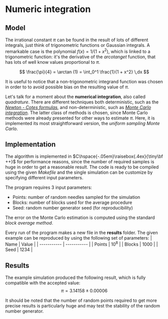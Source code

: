 # Numeric integration

## Model
The irrational constant $\pi$ can be found in the result of lots of different integrals, just think of trigonometric functions or Gaussian integrals.
A remarkable case is the polynomial $f(x) = 1 / (1 + x^2)$, which is linked to a trigonometric function: it's the derivative of the *arcotanget* function,
that has lots of well know values proportional to $\pi$.

$$
\frac{\pi}{4} = \arctan (1) = \int_0^1 \frac{1}{1 + x^2} \,dx
$$

It is useful to notice that a non-trigonometric integrand function was chosen in order to to avoid possible bias on the resulting value of $\pi$.

Let's talk for a moment about the **numerical integration**, also called *quadrature*. There are different techniques both deterministic,
such as the *[Newton - Cotes formulas](https://en.wikipedia.org/wiki/Newton%E2%80%93Cotes_formulas)*, and non-deterministic,
such as *[Monte Carlo integration](https://en.wikipedia.org/wiki/Monte_Carlo_integration)*.
The latter class of methods is chosen, since Monte Carlo methods were already presented for other ways to estimate $\pi$.
Here, it is implemented its most straightforward version, the *uniform sampling Monte Carlo*.

## Implementation
The algorithm is implemented in $C\hspace{-.05em}\raisebox{.4ex}{\tiny\bf ++}$ for performance reasons, since the number of required samples is huge in order to get a 
reasonable result. The code is ready to be compiled using the given *Makefile* and the single simulation can be customize by
specifying different input parameters.

The program requires $3$ input parameters:
- Points: number of random needles sampled for the simulation
- Blocks: number of blocks used for the average procedure
- Seed: random number generator seed (for reproducibility)

The error on the Monte Carlo estimation is computed using the standard *block average method*.

Every run of the program makes a new file in the **results** folder. The given example can be reproduced by using the following set of parameters:
| Name | Value |
| ----------- | ----------- |
| Points | $10^8$ |
| Blocks | $1000$ |
| Seed | $1234$ |

## Results
The example simulation produced the following result, which is fully compatible with the accepted value:
$$
\pi = 3.14158 \pm 0.00006
$$

It should be noted that the number of random points required to get more precise results is particularly huge and may test the stability of the random number generator.